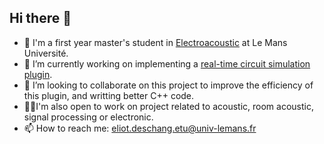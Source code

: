 ## Hi there 👋


- 🌱 I'm a first year master's student in [Electroacoustic](https://imdeacoustics.univ-lemans.fr/en/index.html) at Le Mans Université.
- 🔭 I’m currently working on implementing a [real-time circuit simulation plugin](https://github.com/eliot-des/CircuitLive).
- 👯 I’m looking to collaborate on this project to improve the efficiency of this plugin, and writting better C++ code.
- 🏋️‍♂️I'm also open to work on project related to acoustic, room acoustic, signal processing or electronic.
- 📫 How to reach me: eliot.deschang.etu@univ-lemans.fr

